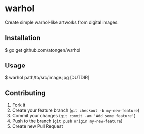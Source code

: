 # warhol

Create simple warhol-like artworks from digital images.

## Installation

$ go get github.com/atongen/warhol

## Usage

$ warhol path/to/src/image.jpg [OUTDIR]

## Contributing

1. Fork it
2. Create your feature branch (`git checkout -b my-new-feature`)
3. Commit your changes (`git commit -am 'Add some feature'`)
4. Push to the branch (`git push origin my-new-feature`)
5. Create new Pull Request
